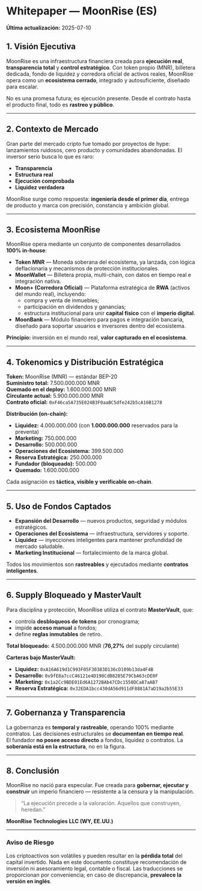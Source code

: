# Whitepaper — MoonRise (ES)  
**Última actualización:** 2025-07-10  

## 1. Visión Ejecutiva  

MoonRise es una infraestructura financiera creada para **ejecución real**, **transparencia total** y **control estratégico**. Con token propio (MNR), billetera dedicada, fondo de liquidez y corredora oficial de activos reales, MoonRise opera como un **ecosistema cerrado**, integrado y autosuficiente, diseñado para escalar.  

No es una promesa futura; es ejecución presente. Desde el contrato hasta el producto final, todo es **rastreo y público**.  

---

## 2. Contexto de Mercado  

Gran parte del mercado cripto fue tomado por proyectos de hype: lanzamientos ruidosos, cero producto y comunidades abandonadas. El inversor serio busca lo que es raro:  
- **Transparencia**  
- **Estructura real**  
- **Ejecución comprobada**  
- **Liquidez verdadera**  

MoonRise surge como respuesta: **ingeniería desde el primer día**, entrega de producto y marca con precisión, constancia y ambición global.  

---

## 3. Ecosistema MoonRise  

MoonRise opera mediante un conjunto de componentes desarrollados **100% in-house**:  

- **Token MNR** — Moneda soberana del ecosistema, ya lanzada, con lógica deflacionaria y mecanismos de protección institucionales.  
- **MoonWallet** — Billetera propia, multi-chain, con datos en tiempo real e integración nativa.  
- **Moon+ (Corredora Oficial)** — Plataforma estratégica de **RWA** (activos del mundo real), incluyendo:  
  - compra y venta de inmuebles;  
  - participación en dividendos y ganancias;  
  - estructura institucional para unir **capital físico** con el **imperio digital**.  
- **MoonBank** — Módulo financiero para pagos e integración bancaria, diseñado para soportar usuarios e inversores dentro del ecosistema.  

**Principio:** inversión en el mundo real, **valor capturado en el ecosistema**.  

---

## 4. Tokenomics y Distribución Estratégica  

**Token:** MoonRise (MNR) — estándar BEP-20  
**Suministro total:** 7.500.000.000 MNR  
**Quemado en el deploy:** 1.600.000.000 MNR  
**Circulante actual:** 5.900.000.000 MNR  
**Contrato oficial:** `0xF46ca5A735E024B3F0aaBC5dfe242b5cA16B1278`  

**Distribución (on-chain):**  

- **Liquidez:** 4.000.000.000 (con **1.000.000.000** reservados para la preventa)  
- **Marketing:** 750.000.000  
- **Desarrollo:** 500.000.000  
- **Operaciones del Ecosistema:** 399.500.000  
- **Reserva Estratégica:** 250.000.000  
- **Fundador (bloqueado):** 500.000  
- **Quemado:** 1.600.000.000  

Cada asignación es **táctica, visible y verificable on-chain**.  

---

## 5. Uso de Fondos Captados  

- **Expansión del Desarrollo** — nuevos productos, seguridad y módulos estratégicos.  
- **Operaciones del Ecosistema** — infraestructura, servidores y soporte.  
- **Liquidez** — inyecciones inteligentes para mantener profundidad de mercado saludable.  
- **Marketing Institucional** — fortalecimiento de la marca global.  

Todos los movimientos son **rastreables** y ejecutados mediante **contratos inteligentes**.  

---

## 6. Supply Bloqueado y MasterVault  

Para disciplina y protección, MoonRise utiliza el contrato **MasterVault**, que:  
- controla **desbloqueos de tokens** por cronograma;  
- impide **acceso manual** a fondos;  
- define **reglas inmutables** de retiro.  

**Total bloqueado:** 4.500.000.000 MNR (**76,27%** del supply circulante)  

**Carteras bajo MasterVault:**  
- **Liquidez:** `0xA16A619d1C993F05F30383D136cD109b13da4F4B`  
- **Desarrollo:** `0x9fE8a7ccC46121e4D198CdB8285E79CbA63cDE0F`  
- **Marketing:** `0x1a2Cc9BDE01Ed6A1272BAb47CDc1550DCa87aAB7`  
- **Reserva Estratégica:** `0x32EDA1bcc430dA56d911dF8881A7aD19a2b55E33`  

---

## 7. Gobernanza y Transparencia  

La gobernanza es **temporal y rastreable**, operando 100% mediante contratos. Las decisiones estructurales se **documentan en tiempo real**.  
El fundador **no posee acceso directo** a fondos, liquidez o contratos. La **soberanía está en la estructura**, no en la figura.  

---

## 8. Conclusión  

MoonRise no nació para especular. Fue creada para **gobernar, ejecutar y construir** un imperio financiero — resistente a la censura y la manipulación.  

> “La ejecución precede a la valoración. Aquellos que construyen, heredan.”  

**MoonRise Technologies LLC (WY, EE.UU.)**  

---

### Aviso de Riesgo  
Los criptoactivos son volátiles y pueden resultar en la **pérdida total** del capital invertido. Nada en este documento constituye recomendación de inversión ni asesoramiento legal, contable o fiscal. Las traducciones se proporcionan por conveniencia; en caso de discrepancia, **prevalece la versión en inglés**.  
